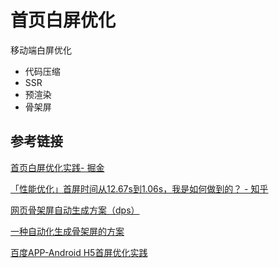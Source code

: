 # 首页白屏优化

移动端白屏优化

- 代码压缩
- SSR
- 预渲染
- 骨架屏













## 参考链接

[首页白屏优化实践- 掘金](https://juejin.im/post/5d7468db5188253264365017)

[「性能优化」首屏时间从12.67s到1.06s，我是如何做到的？ - 知乎](https://zhuanlan.zhihu.com/p/46046242)

[网页骨架屏自动生成方案（dps）](https://juejin.im/post/5d320900f265da1bd424bab9)

[一种自动化生成骨架屏的方案](https://github.com/Jocs/jocs.github.io/issues/22)

[百度APP-Android H5首屏优化实践](https://juejin.im/post/5eddfaebe51d45789e0d9b8c)